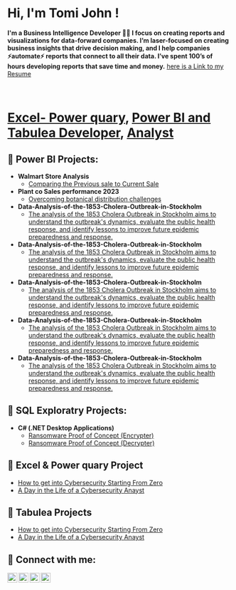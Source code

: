 <h1>Hi, I'm Tomi John ! <br/><a </a></h1>
<b>I'm a Business Intelligence Developer 👋🏻
I focus on creating reports and visualizations for data-forward companies.
I’m laser-focused on creating business insights that drive decision making, and I help companies ⚡automate⚡ reports that connect to all their data.
I’ve spent 100’s of hours developing reports that save time and money.</b> <a href="https://docs.google.com/document/d/111x5D-8lHtw5aRFG0lvyPYm_luMwLXkgK-R4YhUTeVE/edit?usp=sharing/">here is a Link to my Resume
  
<h1><br/><a href="https://github.com/joshmadakor1">Excel- Power quary</a>, <a href="https://www.linkedin.com/in/takomolafe/">Power BI and Tabulea Developer</a>, <a href="https://analytics.google.com/analytics/academy/certificate/FilxbA0_TtaQDsJ4QJQnmA">Analyst</a></h1>

<h2>🎁 Power BI Projects:</h2>


- <b>Walmart Store Analysis </b>
  - [Comparing the Previous sale to Current Sale](https://github.com/DataCasanova/Walmart-Sales-Analysis/tree/main)
- <b>Plant co Sales performance 2023</b>
  - [Overcoming botanical distribution challenges](https://github.com/DataCasanova/Overcoming-Global-Botanical-Distribution-Challenges-Innovative-Solutions-for-a-Greener-Future/tree/main) 
- <b>Data-Analysis-of-the-1853-Cholera-Outbreak-in-Stockholm</b>
  - [The analysis of the 1853 Cholera Outbreak in Stockholm aims to understand the outbreak's dynamics, evaluate the public health response, and identify lessons to improve future epidemic preparedness and response.](https://github.com/DataCasanova/Data-Analysis-of-the-1853-Cholera-Outbreak-in-Stockholm/tree/main)
- <b>Data-Analysis-of-the-1853-Cholera-Outbreak-in-Stockholm</b>
  - [The analysis of the 1853 Cholera Outbreak in Stockholm aims to understand the outbreak's dynamics, evaluate the public health response, and identify lessons to improve future epidemic preparedness and response.](https://github.com/DataCasanova/Data-Analysis-of-the-1853-Cholera-Outbreak-in-Stockholm/tree/main)   
- <b>Data-Analysis-of-the-1853-Cholera-Outbreak-in-Stockholm</b>
  - [The analysis of the 1853 Cholera Outbreak in Stockholm aims to understand the outbreak's dynamics, evaluate the public health response, and identify lessons to improve future epidemic preparedness and response.](https://github.com/DataCasanova/Data-Analysis-of-the-1853-Cholera-Outbreak-in-Stockholm/tree/main)
- <b>Data-Analysis-of-the-1853-Cholera-Outbreak-in-Stockholm</b>
  - [The analysis of the 1853 Cholera Outbreak in Stockholm aims to understand the outbreak's dynamics, evaluate the public health response, and identify lessons to improve future epidemic preparedness and response.](https://github.com/DataCasanova/Data-Analysis-of-the-1853-Cholera-Outbreak-in-Stockholm/tree/main)
- <b>Data-Analysis-of-the-1853-Cholera-Outbreak-in-Stockholm</b>
  - [The analysis of the 1853 Cholera Outbreak in Stockholm aims to understand the outbreak's dynamics, evaluate the public health response, and identify lessons to improve future epidemic preparedness and response.](https://github.com/DataCasanova/Data-Analysis-of-the-1853-Cholera-Outbreak-in-Stockholm/tree/main)
    
<h2>🎁 SQL Exploratry Projects:</h2>

- <b>C# (.NET Desktop Applications)</b>
  - [Ransomware Proof of Concept (Encrypter)](https://github.com/joshmadakor1/EncrypterPOC)
  - [Ransomware Proof of Concept (Decrypter)](https://github.com/joshmadakor1/DecrypterPOC)
 

<h2>🎁 Excel & Power quary Project</h2>

- [How to get into Cybersecurity Starting From Zero](https://www.youtube.com/watch?v=a83ASGn_V_s)
- [A Day in the Life of a Cybersecurity Anayst](https://www.youtube.com/watch?v=uHy3oM7NnoU)


<h2>🎁 Tabulea Projects</h2>

- [How to get into Cybersecurity Starting From Zero](https://www.youtube.com/watch?v=a83ASGn_V_s)
- [A Day in the Life of a Cybersecurity Anayst](https://www.youtube.com/watch?v=uHy3oM7NnoU)

<h2> 🤳 Connect with me:</h2>

[<img align="left" alt="JoshMadakor | YouTube" width="22px" src="https://cdn.jsdelivr.net/npm/simple-icons@v3/icons/youtube.svg" />][youtube]
[<img align="left" alt="JoshMadakor | Twitter" width="22px" src="https://cdn.jsdelivr.net/npm/simple-icons@v3/icons/twitter.svg" />][twitter]
[<img align="left" alt="JoshMadakor | LinkedIn" width="22px" src="https://cdn.jsdelivr.net/npm/simple-icons@v3/icons/linkedin.svg" />][linkedin]
[<img align="left" alt="JoshMadakor | Instagram" width="22px" src="https://cdn.jsdelivr.net/npm/simple-icons@v3/icons/instagram.svg" />][instagram]

[twitter]: https://twitter.com/joshmadakor
[youtube]: https://www.youtube.com/c/joshmadakor
[instagram]: https://www.instagram.com/joshmadakor/
[linkedin]: https://linkedin.com/in/joshmadakor

<!--
**joshmadakor1/joshmadakor1** is a ✨ _special_ ✨ repository because its `README.md` (this file) appears on your GitHub profile.

Here are some ideas to get you started:

- 🔭 I’m currently working on ...
- 🌱 I’m currently learning ...
- 👯 I’m looking to collaborate on ...
- 🤔 I’m looking for help with ...
- 💬 Ask me about ...
- 📫 How to reach me: ...
- 😄 Pronouns: ...
- ⚡ Fun fact: ...
-->
